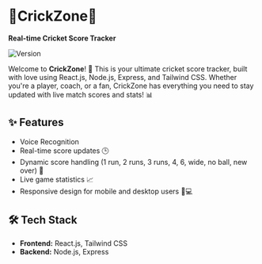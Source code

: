 <h1>🥎CrickZone🏏</h1>

<p>
  <strong>Real-time Cricket Score Tracker</strong>
</p>

<p>
  <img src="https://img.shields.io/badge/version-1.0.0-brightgreen" alt="Version">
 
</p>

<p>
  Welcome to <strong>CrickZone</strong>! 🌟 This is your ultimate cricket score tracker, built with love using React.js, Node.js, Express, and Tailwind CSS. Whether you're a player, coach, or a fan, CrickZone has everything you need to stay updated with live match scores and stats! 📊
</p>

<h2>✨ Features</h2>
<ul>
  <li>Voice Recognition</li>
  <li>Real-time score updates 🕒</li>
  <li>Dynamic score handling (1 run, 2 runs, 3 runs, 4, 6, wide, no ball, new over) 🎯</li>
  <li>Live game statistics 📈</li>
  <li>Responsive design for mobile and desktop users 📱💻</li>
</ul>

<h2>🛠️ Tech Stack</h2>
<ul>
  <li><strong>Frontend:</strong> React.js, Tailwind CSS</li>
  <li><strong>Backend:</strong> Node.js, Express</li>
</ul>

<!-- Include screenshots here with <img> tags -->

